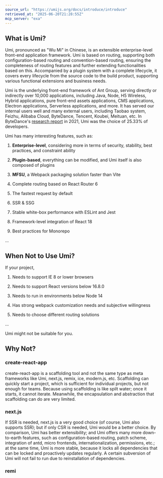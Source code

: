 ```yaml
---
source_url: "https://umijs.org/docs/introduce/introduce"
retrieved_at: "2025-06-20T21:28:55Z"
mcp_server: "exa"
---
```

## What is Umi?

Umi, pronounced as "Wu Mi" in Chinese, is an extensible enterprise-level front-end application framework. Umi is based on routing, supporting both configuration-based routing and convention-based routing, ensuring the completeness of routing features and further extending functionalities based on this. Accompanied by a plugin system with a complete lifecycle, it covers every lifecycle from the source code to the build product, supporting various functional extensions and business needs.

Umi is the underlying front-end framework of Ant Group, serving directly or indirectly over 10,000 applications, including Java, Node, H5 Wireless, Hybrid applications, pure front-end assets applications, CMS applications, Electron applications, Serverless applications, and more. It has served our internal users well and many external users, including Taobao system, Feizhu, Alibaba Cloud, ByteDance, Tencent, Koubei, Meituan, etc. In ByteDance's [research report](https://zhuanlan.zhihu.com/p/403206195) in 2021, Umi was the choice of 25.33% of developers.

Umi has many interesting features, such as:

1. **Enterprise-level**, considering more in terms of security, stability, best practices, and constraint ability

2. **Plugin-based**, everything can be modified, and Umi itself is also composed of plugins

3. **MFSU**, a Webpack packaging solution faster than Vite

4. Complete routing based on React Router 6

5. The fastest request by default

6. SSR & SSG

7. Stable white-box performance with ESLint and Jest

8. Framework-level integration of React 18

9. Best practices for Monorepo

...

## When Not to Use Umi?

If your project,

1. Needs to support IE 8 or lower browsers

2. Needs to support React versions below 16.8.0

3. Needs to run in environments below Node 14

4. Has strong webpack customization needs and subjective willingness

5. Needs to choose different routing solutions

...

Umi might not be suitable for you.

## Why Not?

### create-react-app

create-react-app is a scaffolding tool and not the same type as meta frameworks like Umi, next.js, remix, ice, modern.js, etc. Scaffolding can quickly start a project, which is sufficient for individual projects, but not enough for teams. Because using scaffolding is like spilt water; once it starts, it cannot iterate. Meanwhile, the encapsulation and abstraction that scaffolding can do are very limited.

### next.js

If SSR is needed, next.js is a very good choice (of course, Umi also supports SSR); but if only CSR is needed, Umi would be a better choice. By comparison, Umi has better extensibility; and Umi offers many more down-to-earth features, such as configuration-based routing, patch scheme, integration of antd, micro frontends, internationalization, permissions, etc.; at the same time, Umi is more stable, because it locks all dependencies that can be locked and proactively updates regularly. A certain subversion of Umi will not fail to run due to reinstallation of dependencies.

### remi